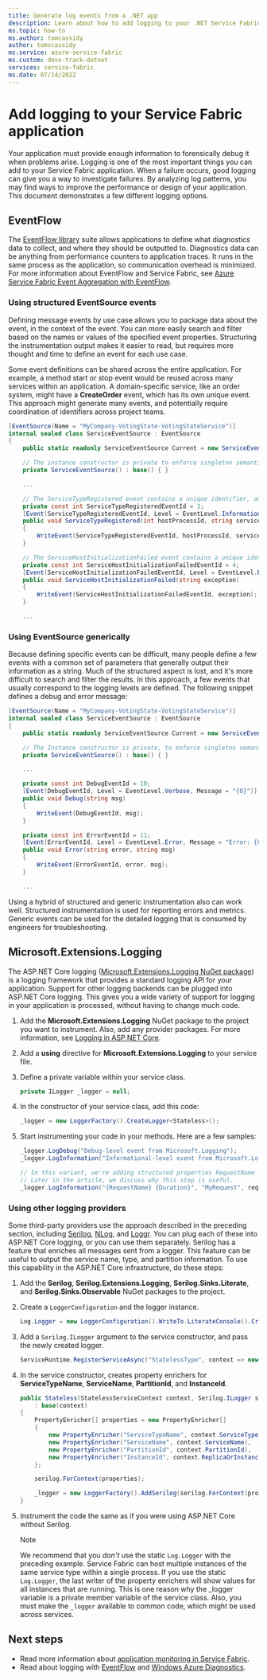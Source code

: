 ```yaml
---
title: Generate log events from a .NET app
description: Learn about how to add logging to your .NET Service Fabric application hosted on an Azure cluster or a standalone-cluster.
ms.topic: how-to
ms.author: tomcassidy
author: tomvcassidy
ms.service: azure-service-fabric
ms.custom: devx-track-dotnet
services: service-fabric
ms.date: 07/14/2022
---
```


# Add logging to your Service Fabric application

Your application must provide enough information to forensically debug it when problems arise. Logging is one of the most important things you can add to your Service Fabric application. When a failure occurs, good logging can give you a way to investigate failures. By analyzing log patterns, you may find ways to improve the performance or design of your application. This document demonstrates a few different logging options.

## EventFlow

The [EventFlow library](https://github.com/Azure/diagnostics-eventflow) suite allows applications to define what diagnostics data to collect, and where they should be outputted to. Diagnostics data can be anything from performance counters to application traces. It runs in the same process as the application, so communication overhead is minimized. For more information about EventFlow and Service Fabric, see [Azure Service Fabric Event Aggregation with EventFlow](service-fabric-diagnostics-event-aggregation-eventflow.md).

### Using structured EventSource events

Defining message events by use case allows you to package data about the event, in the context of the event. You can more easily search and filter based on the names or values of the specified event properties. Structuring the instrumentation output makes it easier to read, but requires more thought and time to define an event for each use case. 

Some event definitions can be shared across the entire application. For example, a method start or stop event would be reused across many services within an application. A domain-specific service, like an order system, might have a **CreateOrder** event, which has its own unique event. This approach might generate many events, and potentially require coordination of identifiers across project teams. 

```csharp
[EventSource(Name = "MyCompany-VotingState-VotingStateService")]
internal sealed class ServiceEventSource : EventSource
{
    public static readonly ServiceEventSource Current = new ServiceEventSource();

    // The instance constructor is private to enforce singleton semantics.
    private ServiceEventSource() : base() { }

    ...

    // The ServiceTypeRegistered event contains a unique identifier, an event attribute that defined the event, and the code implementation of the event.
    private const int ServiceTypeRegisteredEventId = 3;
    [Event(ServiceTypeRegisteredEventId, Level = EventLevel.Informational, Message = "Service host process {0} registered service type {1}", Keywords = Keywords.ServiceInitialization)]
    public void ServiceTypeRegistered(int hostProcessId, string serviceType)
    {
        WriteEvent(ServiceTypeRegisteredEventId, hostProcessId, serviceType);
    }

    // The ServiceHostInitializationFailed event contains a unique identifier, an event attribute that defined the event, and the code implementation of the event.
    private const int ServiceHostInitializationFailedEventId = 4;
    [Event(ServiceHostInitializationFailedEventId, Level = EventLevel.Error, Message = "Service host initialization failed", Keywords = Keywords.ServiceInitialization)]
    public void ServiceHostInitializationFailed(string exception)
    {
        WriteEvent(ServiceHostInitializationFailedEventId, exception);
    }

    ...

```

### Using EventSource generically

Because defining specific events can be difficult, many people define a few events with a common set of parameters that generally output their information as a string. Much of the structured aspect is lost, and it's more difficult to search and filter the results. In this approach, a few events that usually correspond to the logging levels are defined. The following snippet defines a debug and error message:

```csharp
[EventSource(Name = "MyCompany-VotingState-VotingStateService")]
internal sealed class ServiceEventSource : EventSource
{
    public static readonly ServiceEventSource Current = new ServiceEventSource();

    // The Instance constructor is private, to enforce singleton semantics.
    private ServiceEventSource() : base() { }

    ...

    private const int DebugEventId = 10;
    [Event(DebugEventId, Level = EventLevel.Verbose, Message = "{0}")]
    public void Debug(string msg)
    {
        WriteEvent(DebugEventId, msg);
    }

    private const int ErrorEventId = 11;
    [Event(ErrorEventId, Level = EventLevel.Error, Message = "Error: {0} - {1}")]
    public void Error(string error, string msg)
    {
        WriteEvent(ErrorEventId, error, msg);
    }

    ...

```

Using a hybrid of structured and generic instrumentation also can work well. Structured instrumentation is used for reporting errors and metrics. Generic events can be used for the detailed logging that is consumed by engineers for troubleshooting.

## Microsoft.Extensions.Logging

The ASP.NET Core logging ([Microsoft.Extensions.Logging NuGet package](https://www.nuget.org/packages/Microsoft.Extensions.Logging)) is a logging framework that provides a standard logging API for your application. Support for other logging backends can be plugged into ASP.NET Core logging. This gives you a wide variety of support for logging in your application is processed, without having to change much code.

1. Add the **Microsoft.Extensions.Logging** NuGet package to the project you want to instrument. Also, add any provider packages. For more information, see [Logging in ASP.NET Core](/aspnet/core/fundamentals/logging).
2. Add a **using** directive for **Microsoft.Extensions.Logging** to your service file.
3. Define a private variable within your service class.

   ```csharp
   private ILogger _logger = null;
   ```

4. In the constructor of your service class, add this code:

   ```csharp
   _logger = new LoggerFactory().CreateLogger<Stateless>();
   ```

5. Start instrumenting your code in your methods. Here are a few samples:

   ```csharp
   _logger.LogDebug("Debug-level event from Microsoft.Logging");
   _logger.LogInformation("Informational-level event from Microsoft.Logging");

   // In this variant, we're adding structured properties RequestName and Duration, which have values MyRequest and the duration of the request.
   // Later in the article, we discuss why this step is useful.
   _logger.LogInformation("{RequestName} {Duration}", "MyRequest", requestDuration);
   ```

### Using other logging providers

Some third-party providers use the approach described in the preceding section, including [Serilog](https://serilog.net/), [NLog](https://nlog-project.org/), and [Loggr](https://github.com/imobile3/Loggr.Extensions.Logging). You can plug each of these into ASP.NET Core logging, or you can use them separately. Serilog has a feature that enriches all messages sent from a logger. This feature can be useful to output the service name, type, and partition information. To use this capability in the ASP.NET Core infrastructure, do these steps:

1. Add the **Serilog**, **Serilog.Extensions.Logging**, **Serilog.Sinks.Literate**, and **Serilog.Sinks.Observable** NuGet packages to the project. 
2. Create a `LoggerConfiguration` and the logger instance.

   ```csharp
   Log.Logger = new LoggerConfiguration().WriteTo.LiterateConsole().CreateLogger();
   ```

3. Add a `Serilog.ILogger` argument to the service constructor, and pass the newly created logger.

   ```csharp
   ServiceRuntime.RegisterServiceAsync("StatelessType", context => new Stateless(context, Log.Logger)).GetAwaiter().GetResult();
   ```

4. In the service constructor, creates property enrichers for **ServiceTypeName**, **ServiceName**, **PartitionId**, and **InstanceId**.

   ```csharp
   public Stateless(StatelessServiceContext context, Serilog.ILogger serilog)
       : base(context)
   {
       PropertyEnricher[] properties = new PropertyEnricher[]
       {
           new PropertyEnricher("ServiceTypeName", context.ServiceTypeName),
           new PropertyEnricher("ServiceName", context.ServiceName),
           new PropertyEnricher("PartitionId", context.PartitionId),
           new PropertyEnricher("InstanceId", context.ReplicaOrInstanceId),
       };

       serilog.ForContext(properties);

       _logger = new LoggerFactory().AddSerilog(serilog.ForContext(properties)).CreateLogger<Stateless>();
   }
   ```

5. Instrument the code the same as if you were using ASP.NET Core without Serilog.

   >[!NOTE]
   >We recommend that you *don't* use the static `Log.Logger` with the preceding example. Service Fabric can host multiple instances of the same service type within a single process. If you use the static `Log.Logger`, the last writer of the property enrichers will show values for all instances that are running. This is one reason why the _logger variable is a private member variable of the service class. Also, you must make the `_logger` available to common code, which might be used across services.

## Next steps

- Read more information about [application monitoring in Service Fabric](monitor-service-fabric.md#application-monitoring).
- Read about logging with [EventFlow](service-fabric-diagnostics-event-aggregation-eventflow.md) and [Windows Azure Diagnostics](service-fabric-diagnostics-event-aggregation-wad.md).
